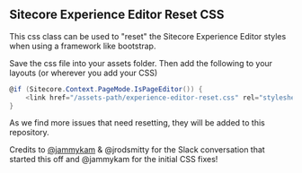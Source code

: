 ## Sitecore Experience Editor Reset CSS

This css class can be used to "reset" the Sitecore Experience Editor styles when using a framework like bootstrap.

Save the css file into your assets folder. Then add the following to your layouts (or wherever you add your CSS)

```csharp
@if (Sitecore.Context.PageMode.IsPageEditor()) {
    <link href="/assets-path/experience-editor-reset.css" rel="stylesheet" />
}
```

As we find more issues that need resetting, they will be added to this repository.



Credits to [@jammykam](https://twitter.com/jammykam) & @jrodsmitty for the Slack conversation that started this off and @jammykam for the initial CSS fixes!